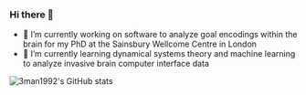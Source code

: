 ### Hi there 👋

- 🔭 I’m currently working on software to analyze goal encodings within the brain for my PhD at the Sainsbury Wellcome Centre in London
- 🌱 I’m currently learning dynamical systems theory and machine learning to analyze invasive brain computer interface data

![3man1992's GitHub stats](https://my-repo-ow4g-git-main-3man1992.vercel.app/api?username=3man1992&show_icons=true&theme=radical)

<!--
**3man1992/3man1992** is a ✨ _special_ ✨ repository because its `README.md` (this file) appears on your GitHub profile.

Here are some ideas to get you started:

- 🔭 I’m currently working on ...
- 🌱 I’m currently learning ...
- 👯 I’m looking to collaborate on ...
- 🤔 I’m looking for help with ...
- 💬 Ask me about ...
- 📫 How to reach me: ...
- 😄 Pronouns: ...
- ⚡ Fun fact: ...
-->
